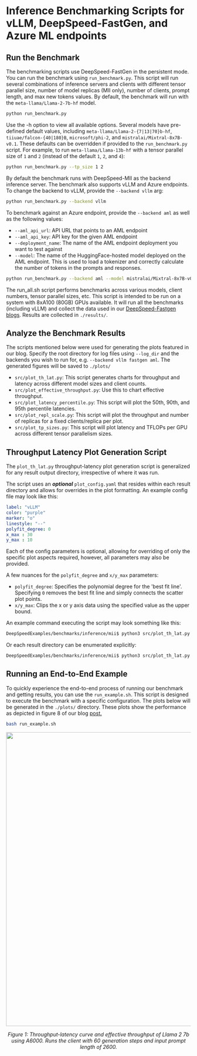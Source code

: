 # Inference Benchmarking Scripts for vLLM, DeepSpeed-FastGen, and Azure ML endpoints

## Run the Benchmark

The benchmarking scripts use DeepSpeed-FastGen in the persistent mode. You can
run the benchmark using `run_benchmark.py`. This script will run several
combinations of inference servers and clients with different tensor parallel
size, number of model replicas (MII only), number of clients, prompt length, and
max new tokens values. By default, the benchmark will run with the `meta-llama/Llama-2-7b-hf` model.

```bash
python run_benchmark.py
```

Use the -h option to view all available options. Several models have pre-defined
default values, including `meta-llama/Llama-2-{7|13|70}b-hf`,
`tiiuae/falcon-{40|180}B`, `microsoft/phi-2`, and `mistralai/Mixtral-8x7B-v0.1`.
These defaults can be overridden if provided to the `run_benchmark.py` script.
For example, to run `meta-llama/Llama-13b-hf` with a tensor parallel size of `1`
and `2` (instead of the default `1`, `2`, and `4`):

```bash
python run_benchmark.py --tp_size 1 2
```

By default the benchmark runs with DeepSpeed-MII as the backend inference
server. The benchmark also supports vLLM and Azure endpoints. To change the
backend to vLLM, provide the `--backend vllm` arg:

```bash
python run_benchmark.py --backend vllm
```

To benchmark against an Azure endpoint, provide the `--backend aml` as well as
the following values:
- `--aml_api_url`: API URL that points to an AML endpoint
- `--aml_api_key`: API key for the given AML endpoint
- `--deployment_name`: The name of the AML endpoint deployment you want to test against
- `--model`: The name of the HuggingFace-hosted model deployed on the AML endpoint. This is used to load a tokenizer and correctly calculate the number of tokens in the prompts and responses.

```bash
python run_benchmark.py --backend aml --model mistralai/Mixtral-8x7B-v0.1 --deployment_name mistralai-mixtral-8x7b-v01-4 --aml_api_url <URL obtained from Azure> --aml_api_key <Authentication key obtained from Azure>
```

The run_all.sh script performs benchmarks across various models, client numbers,
tensor parallel sizes, etc. This script is intended to be run on a system with
8xA100 (80GB) GPUs available. It will run all the benchmarks (including vLLM)
and collect the data used in our [DeepSpeed-Fastgen
blogs](https://github.com/deepspeedai/DeepSpeed/tree/master/blogs/deepspeed-fastgen).
Results are collected in `./results/`.

## Analyze the Benchmark Results

The scripts mentioned below were used for generating the plots featured in our
blog. Specify the root directory for log files using `--log_dir` and the backends you wish to run for, e.g. `--backend vllm fastgen aml`. The generated
figures will be saved to `./plots/`

- `src/plot_th_lat.py`: This script generates charts for throughput and latency across different model sizes and client counts.
- `src/plot_effective_throughput.py`: Use this to chart effective throughput.
- `src/plot_latency_percentile.py`: This script will plot the 50th, 90th, and 95th percentile latencies.
- `src/plot_repl_scale.py`: This script will plot the throughput and number of replicas for a fixed clients/replica per plot.
- `src/plot_tp_sizes.py`: This script will plot latency and TFLOPs per GPU across different tensor parallelism sizes.

## Throughput Latency Plot Generation Script
The `plot_th_lat.py` throughput-latency plot generation script is generalized for any result output directory, irrespective of where it was run.

The script uses an **_optional_** `plot_config.yaml` that resides within each result directory and allows for overrides in the plot formatting. An example config file may look like this:
```yaml
label: "vLLM"
color: "purple"
marker: "o"
linestyle: "--"
polyfit_degree: 0
x_max : 30
y_max : 10
```

Each of the config parameters is optional, allowing for overriding of only the specific plot aspects required, however, all parameters may also be provided.

A few nuances for the `polyfit_degree` and `x/y_max` parameters:
- `polyfit_degree`: Specifies the polynomial degree for the 'best fit line'. Specifying `0` removes the best fit line and simply connects the scatter plot points.
- `x/y_max`: Clips the x or y axis data using the specified value as the upper bound.

An example command executing the script may look something like this:
```bash
DeepSpeedExamples/benchmarks/inference/mii$ python3 src/plot_th_lat.py --data_dirs ./results/results-* --model_name <plot_model_title>
```

Or each result directory can be enumerated explicitly:
```bash
DeepSpeedExamples/benchmarks/inference/mii$ python3 src/plot_th_lat.py --data_dirs ./results/results-1 ./results/results-2 ./results/results-3 --model_name <plot_model_title>
```

## Running an End-to-End Example

To quickly experience the end-to-end process of running our benchmark and
getting results, you can use the `run_example.sh`. This script is designed to
execute the benchmark with a specific configuration. The plots below will be
generated in the `./plots/` directory. These plots show the performance as
depicted in figure 8 of our blog
[post.](https://github.com/deepspeedai/DeepSpeed/tree/master/blogs/deepspeed-fastgen#f-other-hardware-platforms)
	   
```bash
bash run_example.sh
```

<div align="center">
  <img src="A6000_benchmarks_example.PNG" alt="" width="800"/><br>

  *Figure 1: Throughput-latency curve and effective throughput of Llama 2 7b using A6000. Runs the client with 60 generation steps and input prompt length of 2600.*<br>
</div>
